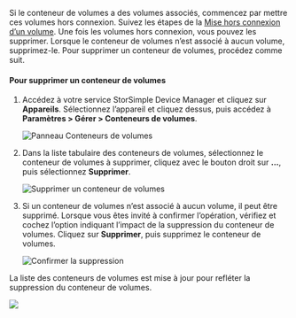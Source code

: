<!--author=alkohli last changed: 01/13/17-->

Si le conteneur de volumes a des volumes associés, commencez par mettre ces volumes hors connexion. Suivez les étapes de la [Mise hors connexion d’un volume](../articles/storsimple/storsimple-manage-volumes.md#take-a-volume-offline). Une fois les volumes hors connexion, vous pouvez les supprimer. Lorsque le conteneur de volumes n’est associé à aucun volume, supprimez-le. Pour supprimer un conteneur de volumes, procédez comme suit.

#### <a name="to-delete-a-volume-container"></a>Pour supprimer un conteneur de volumes
1. Accédez à votre service StorSimple Device Manager et cliquez sur **Appareils**. Sélectionnez l’appareil et cliquez dessus, puis accédez à **Paramètres > Gérer > Conteneurs de volumes**.

    ![Panneau Conteneurs de volumes](./media/storsimple-8000-create-volume-container/createvolumecontainer2.png)

2. Dans la liste tabulaire des conteneurs de volumes, sélectionnez le conteneur de volumes à supprimer, cliquez avec le bouton droit sur **...**, puis sélectionnez **Supprimer**.

    ![Supprimer un conteneur de volumes](./media/storsimple-8000-delete-volume-container/deletevolumecontainer1.png)

3. Si un conteneur de volumes n’est associé à aucun volume, il peut être supprimé. Lorsque vous êtes invité à confirmer l’opération, vérifiez et cochez l’option indiquant l’impact de la suppression du conteneur de volumes. Cliquez sur **Supprimer**, puis supprimez le conteneur de volumes.

    ![Confirmer la suppression](./media/storsimple-8000-delete-volume-container/deletevolumecontainer2.png)

La liste des conteneurs de volumes est mise à jour pour refléter la suppression du conteneur de volumes.

![](./media/storsimple-8000-delete-volume-container/deletevolumecontainer5.png)


